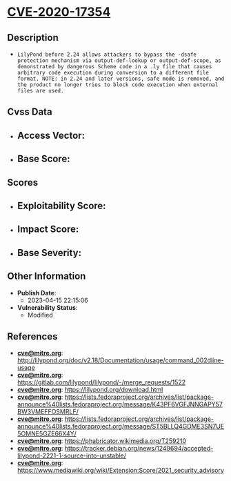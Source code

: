 
# [CVE-2020-17354](https://cve.mitre.org/cgi-bin/cvename.cgi?name=CVE-2020-17354)

## Description

- `LilyPond before 2.24 allows attackers to bypass the -dsafe protection mechanism via output-def-lookup or output-def-scope, as demonstrated by dangerous Scheme code in a .ly file that causes arbitrary code execution during conversion to a different file format. NOTE: in 2.24 and later versions, safe mode is removed, and the product no longer tries to block code execution when external files are used.`

## Cvss Data

- **Access Vector**:
  - 
- **Base Score**:
  - 

## Scores

- **Exploitability Score**:
  - 
- **Impact Score**:
  - 
- **Base Severity**:
  - 

## Other Information

- **Publish Date**:
  - 2023-04-15 22:15:06
- **Vulnerability Status**:
  - Modified

## References

- **cve@mitre.org**: http://lilypond.org/doc/v2.18/Documentation/usage/command_002dline-usage
- **cve@mitre.org**: https://gitlab.com/lilypond/lilypond/-/merge_requests/1522
- **cve@mitre.org**: https://lilypond.org/download.html
- **cve@mitre.org**: https://lists.fedoraproject.org/archives/list/package-announce%40lists.fedoraproject.org/message/K43PF6VGFJNNGAPY57BW3VMEFFOSMRLF/
- **cve@mitre.org**: https://lists.fedoraproject.org/archives/list/package-announce%40lists.fedoraproject.org/message/ST5BLLQ4GDME3SN7UE5OMNE5GZE66X4Y/
- **cve@mitre.org**: https://phabricator.wikimedia.org/T259210
- **cve@mitre.org**: https://tracker.debian.org/news/1249694/accepted-lilypond-2221-1-source-into-unstable/
- **cve@mitre.org**: https://www.mediawiki.org/wiki/Extension:Score/2021_security_advisory
